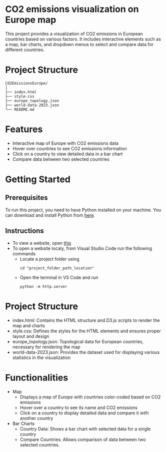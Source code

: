 # **CO2 emissions visualization on Europe map**
This project provides a visualization of CO2 emissions in European countries based on various factors. It includes interactive elements such as a map, bar charts, and dropdown menus to select and compare data for different countries.

# Project Structure
```
CO2EmissionsEurope/
│
├── index.html
├── style.css
├── europe_topology.json
├── world-data-2023.json
└── README.md
```

# Features
  - Interactive map of Europe with CO2 emissions data
  - Hover over countries to see CO2 emissions information
  - Click on a country to view detailed data in a bar chart
  - Compare data between two selected countries

# Getting Started
## Prerequisites
To run this project, you need to have Python installed on your machine. You can download and install Python from [here](https://www.python.org/downloads/).

## Instructions
  - To view a website, open [this](https://schime.github.io/CO2_emissions_Europe/)
  - To open a website localy, from Visual Studio Code run the following commands
    - Locate a project folder using
      ```
      cd "project_folder_path_location"
      ```
    - Open the terminal in VS Code and run
      ```
      python -m http.server
      ```

# Project Structure
  - index.html: Contains the HTML structure and D3.js scripts to render the map and charts
  - style.css: Defines the styles for the HTML elements and ensures proper layout and design
  - europe_topology.json: Topological data for European countries, necessary for rendering the map
  - world-data-2023.json: Provides the dataset used for displaying various statistics in the visualization

# Functionalities
  - Map
    - Displays a map of Europe with countries color-coded based on CO2 emissions
    - Hover over a country to see its name and CO2 emissions
    - Click on a country to display detailed data and compare it with another country
  - Bar Charts
    - Country Data: Shows a bar chart with selected data for a single country
    - Compare Countries: Allows comparison of data between two selected countries.
